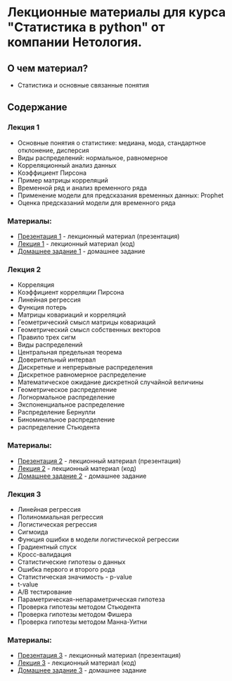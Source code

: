 

# Лекционные материалы для курса "Статистика в python" от компании Нетология.

## О чем материал?

* Статистика и основные связанные понятия

## Содержание

### Лекция 1

*  Основные понятия о статистике: медиана, мода, стандартное отклонение, дисперсия
*  Виды распределений: нормальное, равномерное
*  Корреляционный анализ данных
*  Коэффициент Пирсона
*  Пример матрицы корреляций
*  Временной ряд и анализ временного ряда
*  Применение модели для предсказания временных данных: Prophet
*  Оценка предсказаний модели для временного ряда


### Материалы:

*  [Презентация 1](https://github.com/yustinaivanova/netology_statistics/blob/master/presentation1.pdf) - лекционный материал (презентация)
*  [Лекция 1](https://github.com/yustinaivanova/netology_statistics/blob/master/lecture_1.ipynb) - лекционный материал (код)
*  [Домашнее задание 1](https://github.com/yustinaivanova/netology_statistics/blob/master/dz_1.ipynb) - домашнее задание


### Лекция 2

*  Корреляция
*  Коэффициент корреляции Пирсона
*  Линейная регрессия
*  Функция потерь
*  Матрицы ковариаций и корреляций
*  Геометрический смысл матрицы ковариаций
*  Геометрический смысл собственных векторов
*  Правило трех сигм
*  Виды распределений
*  Центральная предельная теорема
*  Доверительный интервал
*  Дискретные и непрерывные распределения
*  Дискретное равномерное распределение
*  Математическое ожидание дискретной случайной величины
*  Геометрическое распределение
*  Логнормальное распределение
*  Экспоненциальное распределение
*  Распределение Бернулли
*  Биноминальное распределение
*  распределение Стьюдента


### Материалы:

*  [Презентация 2](https://github.com/yustinaivanova/netology_statistics/blob/master/presentation2.pdf) - лекционный материал (презентация)
*  [Лекция 2](https://github.com/yustinaivanova/netology_statistics/blob/master/lecture_2.ipynb) - лекционный материал (код)
*  [Домашнее задание 2](https://github.com/yustinaivanova/netology_statistics/blob/master/dz_2.ipynb) - домашнее задание

### Лекция 3

*  Линейная регрессия
*  Полиномиальная регрессия
*  Логистическая регрессия
*  Сигмоида
*  Функция ошибки в модели логистической регрессии
*  Градиентный спуск
*  Кросс-валидация
*  Статистические гипотезы о данных
*  Ошибка первого и второго рода
*  Статистическая значимость - p-value
*  t-value
*  A/B тестирование
*  Параметрическая-непараметрическая гипотеза
*  Проверка гипотезы методом Стьюдента
*  Проверка гипотезы методом Фишера
*  Проверка гипотезы методом Манна-Уитни


### Материалы:

*  [Презентация 3](https://github.com/yustinaivanova/netology_statistics/blob/master/presentation3.pdf) - лекционный материал (презентация)
*  [Лекция 3](https://github.com/yustinaivanova/netology_statistics/blob/master/lecture_3.ipynb) - лекционный материал (код)
*  [Домашнее задание 3](https://github.com/yustinaivanova/netology_statistics/blob/master/dz_3.ipynb) - домашнее задание
